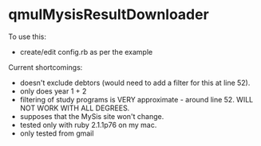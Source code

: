 qmulMysisResultDownloader
=========================

To use this: 

 * create/edit config.rb as per the example


Current shortcomings: 

 * doesn't exclude debtors  (would need to add a filter for this at line 52). 
 * only does year 1 + 2
 * filtering of study programs is VERY approximate - around line 52. WILL NOT WORK WITH ALL DEGREES.
 * supposes that the MySis site won't change. 
 * tested only with ruby 2.1.1p76 on my mac. 
 * only tested from gmail
 